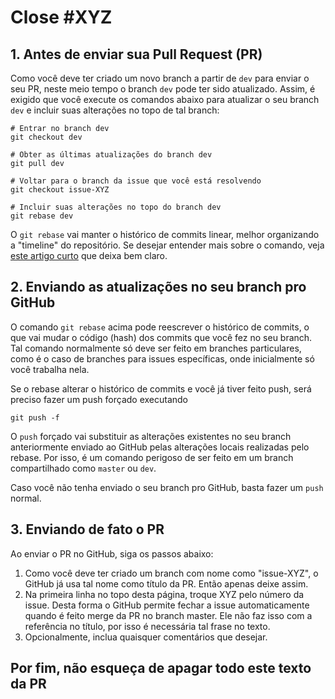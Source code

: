# Close #XYZ

## 1. Antes de enviar sua Pull Request (PR)

Como você deve ter criado um novo branch a partir de `dev` para enviar o seu PR,
neste meio tempo o branch `dev` pode ter sido atualizado.
Assim, é exigido que você execute os comandos abaixo para atualizar o seu branch `dev` 
e incluir suas alterações no topo de tal branch:
   
```
# Entrar no branch dev
git checkout dev

# Obter as últimas atualizações do branch dev
git pull dev

# Voltar para o branch da issue que você está resolvendo
git checkout issue-XYZ

# Incluir suas alterações no topo do branch dev
git rebase dev
```

O `git rebase` vai manter o histórico de commits linear, melhor organizando a "timeline" do repositório.
Se desejar entender mais sobre o comando, veja [este artigo curto](https://www.treinaweb.com.br/blog/git-merge-e-git-rebase-quando-usa-los/) que deixa bem claro.

## 2. Enviando as atualizações no seu branch pro GitHub

O comando `git rebase` acima pode reescrever o histórico de commits,
o que vai mudar o código (hash) dos commits que você fez no seu branch.
Tal comando normalmente só deve ser feito em branches particulares,
como é o caso de branches para issues específicas, onde inicialmente só você
trabalha nela.

Se o rebase alterar o histórico de commits e você já tiver feito push, será preciso fazer um push forçado executando

```
git push -f
```

O `push` forçado vai substituir as alterações existentes no seu branch anteriormente enviado ao GitHub
pelas alterações locais realizadas pelo rebase. Por isso, é um comando perigoso de ser feito
em um branch compartilhado como `master` ou `dev`.

Caso você não tenha enviado o seu branch pro GitHub, basta fazer um `push` normal.

## 3. Enviando de fato o PR

Ao enviar o PR no GitHub, siga os passos abaixo:

1. Como você deve ter criado um branch com nome como "issue-XYZ", o GitHub já usa tal nome como título da PR. Então apenas deixe assim. 
2. Na primeira linha no topo desta página, troque XYZ pelo número da issue. Desta forma o GitHub permite 
   fechar a issue automaticamente quando é feito merge da PR no branch master.
   Ele não faz isso com a referência no título, por isso é necessária tal frase no texto.
3. Opcionalmente, inclua quaisquer comentários que desejar.

## Por fim, não esqueça de apagar todo este texto da PR
 
